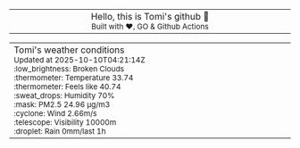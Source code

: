 
<div align="center">
<table>
<tbody>
<td align="center">
<img width="2000" height="0"><br>
Hello, this is Tomi's github 👋<br>
<sup>Built with ❤️, GO & Github Actions</sup><br>
<img width="2000" height="0">
</td>
</tbody>
</table>
</div>
<table>
<tbody>
<td align="left">
<img width="2000" height="0"><br>
Tomi's weather conditions<br>
<sup>Updated at 2025-10-10T04:21:14Z</sup><br>
<sup>:low_brightness: Broken Clouds</sup><br>
<sup>:thermometer: Temperature 33.74 </sup><br>
<sup>:thermometer: Feels like 40.74</sup><br>
<sup>:sweat_drops: Humidity 70%</sup><br>
<sup>:mask: PM2.5 24.96 μg/m3</sup><br>
<sup>:cyclone: Wind 2.66m/s </sup><br>
<sup>:telescope: Visibility 10000m </sup><br>
<sup>:droplet: Rain 0mm/last 1h </sup><br>
<img width="2000" height="0">
</td>
<td align="left">
<img width="2000" height="0"><br>
<br>
<img width="2000" height="0">
</td>
</tbody>
</table>
</div>
    